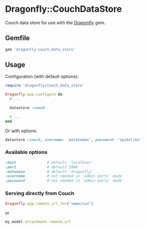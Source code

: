 # Dragonfly::CouchDataStore

Couch data store for use with the [Dragonfly](http://github.com/markevans/dragonfly) gem.

## Gemfile

```ruby
gem 'dragonfly-couch_data_store'
```

## Usage

Configuration (with default options):

```ruby
require 'dragonfly/couch_data_store'

Dragonfly.app.configure do
  # ...

  datastore :couch

  # ...
end
```

Or with options:

```ruby
datastore :couch, username: 'potatoman', password: 'spudulike'
```

### Available options

```ruby
:host              # default 'localhost'
:port              # default 5984
:database          # default 'dragonfly'
:username          # not needed in 'admin party' mode
:password          # not needed in 'admin party' mode
```

### Serving directly from Couch

```ruby
Dragonfly.app.remote_url_for('some/uid')
```

or

```ruby
my_model.attachment.remote_url
```
